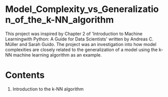 # Model_Complexity_vs_Generalization_of_the_k-NN_algorithm
This project was inspired by Chapter 2 of 'Introduction to Machine Learningwith Python: A Guide for Data Scientists' written by Andreas C. Müller and Sarah Guido. The project was an investigation into how model complexities are closely related to the generalization of a model using the k-NN machine learning algorithm as an example.

# Contents
1. Introduction to the k-NN algorithm
